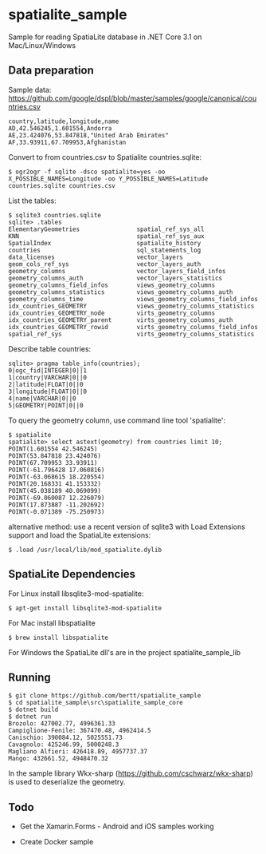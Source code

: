 # spatialite_sample

Sample for reading SpatiaLite database in .NET Core 3.1 on Mac/Linux/Windows

## Data preparation

Sample data: https://github.com/google/dspl/blob/master/samples/google/canonical/countries.csv

```
country,latitude,longitude,name
AD,42.546245,1.601554,Andorra
AE,23.424076,53.847818,"United Arab Emirates"
AF,33.93911,67.709953,Afghanistan
```

Convert to from countries.csv to Spatialite countries.sqlite:

```
$ ogr2ogr -f sqlite -dsco spatialite=yes -oo X_POSSIBLE_NAMES=Longitude -oo Y_POSSIBLE_NAMES=Latitude countries.sqlite countries.csv
```

List the tables:

```
$ sqlite3 countries.sqlite
sqlite> .tables
ElementaryGeometries                spatial_ref_sys_all
KNN                                 spatial_ref_sys_aux
SpatialIndex                        spatialite_history
countries                           sql_statements_log
data_licenses                       vector_layers
geom_cols_ref_sys                   vector_layers_auth
geometry_columns                    vector_layers_field_infos
geometry_columns_auth               vector_layers_statistics
geometry_columns_field_infos        views_geometry_columns
geometry_columns_statistics         views_geometry_columns_auth
geometry_columns_time               views_geometry_columns_field_infos
idx_countries_GEOMETRY              views_geometry_columns_statistics
idx_countries_GEOMETRY_node         virts_geometry_columns
idx_countries_GEOMETRY_parent       virts_geometry_columns_auth
idx_countries_GEOMETRY_rowid        virts_geometry_columns_field_infos
spatial_ref_sys                     virts_geometry_columns_statistics
```

Describe table countries:

```
sqlite> pragma table_info(countries);
0|ogc_fid|INTEGER|0||1
1|country|VARCHAR|0||0
2|latitude|FLOAT|0||0
3|longitude|FLOAT|0||0
4|name|VARCHAR|0||0
5|GEOMETRY|POINT|0||0
```

To query the geometry column, use command line tool 'spatialite':

```
$ spatialite
spatialite> select astext(geometry) from countries limit 10;
POINT(1.601554 42.546245)
POINT(53.847818 23.424076)
POINT(67.709953 33.93911)
POINT(-61.796428 17.060816)
POINT(-63.068615 18.220554)
POINT(20.168331 41.153332)
POINT(45.038189 40.069099)
POINT(-69.060087 12.226079)
POINT(17.873887 -11.202692)
POINT(-0.071389 -75.250973)
```

 alternative method: use a recent version of sqlite3 with Load Extensions support and load the SpatiaLite extensions:
 
 ```
 $ .load /usr/local/lib/mod_spatialite.dylib
 ```

## SpatiaLite Dependencies

For Linux install libsqlite3-mod-spatialite: 

```
$ apt-get install libsqlite3-mod-spatialite
```

For Mac install libspatialite

```
$ brew install libspatialite
```

For Windows the SpatiaLite dll's are in the project spatialite_sample_lib

## Running

```
$ git clone https://github.com/bertt/spatialite_sample
$ cd spatialite_sample\src\spatialite_sample_core
$ dotnet build
$ dotnet run
Brozolo: 427002.77, 4996361.33
Campiglione-Fenile: 367470.48, 4962414.5
Canischio: 390084.12, 5025551.73
Cavagnolo: 425246.99, 5000248.3
Magliano Alfieri: 426418.89, 4957737.37
Mango: 432661.52, 4948470.32
```

In the sample library Wkx-sharp (https://github.com/cschwarz/wkx-sharp) is used to deserialize the geometry.

## Todo

- Get the Xamarin.Forms - Android and iOS samples working

- Create Docker sample

